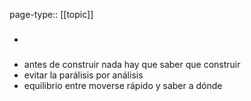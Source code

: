 page-type:: [[topic]]
- ### 
- antes de construir nada hay que saber que construir
- evitar la parálisis por análisis
- equilibrio entre moverse rápido y saber a dónde



